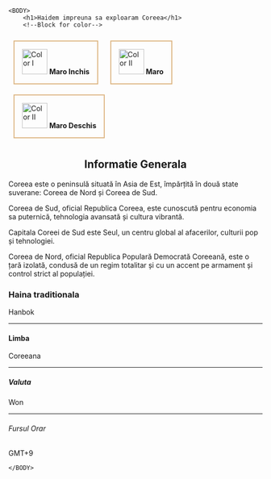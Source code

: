 <!--ex1 -->
<!DOCTYPE html>
<HTML>
    <HEAD>
        <META charset="UTF-8">
            <TITLE>Korea de Sud</TITLE>
<!--Blocul dat contine informatie/block of colors -->
<style>
    .color-block {
        display:inline-block;
        margin: 10px;
        padding: 15px;
        border: 2px solid burlywood;
    }
    .color-name{
        font-weight:bold;
    }
    /*Culori specificate pentru block*/
    .color-block.I {
        background-color:#8B4513 ;
    }
    .color-block.II {
        background-color:#D2B48C ;
    }
    .color-block.III {
        background-color:#A0522D ;
    }
    /*Redimensionarea img*/
    .color-block img{
        width:50px;
        height:auto;
    }

</style>
    </HEAD>

    <BODY>
        <h1>Haidem impreuna sa exploaram Coreea</h1>
        <!--Block for color-->
<div class="color-blocks" >
        <!--Color Block I-->
<div class="color-block color-block.I"   >
   <img src="8b4513.png" alt="Color I" title="Maro Inchis">
    <span class="color-name">Maro Inchis</span>
</div> 
        <!--Color Block II-->    
<div class="color-block color-block.II">
  <img src="images.png" alt="Color II" title="Maro">
    <span class="color-name">Maro</span>
</div>
       <!--Color Block III-->
 <div class="color-block color-block.III">
    <img src="a0522d.png" alt="Color II" title="Maro">
    <span class="color-name">Maro Deschis</span>
</div>
</div>
<!--Informatii generale-->
<div class="Coreea-info">
    <h2 style="text-align: center;">Informatie Generala</h2>
    <p>Coreea este o peninsulă situată în Asia de Est, împărțită în două state suverane: Coreea de Nord și Coreea de Sud.</p>
    <p>Coreea de Sud, oficial Republica Coreea, este cunoscută pentru economia sa puternică, tehnologia avansată și cultura vibrantă.</p>
    <p>Capitala Coreei de Sud este Seul, un centru global al afacerilor, culturii pop și tehnologiei.</p>
    <p>Coreea de Nord, oficial Republica Populară Democrată Coreeană, este o țară izolată, condusă de un regim totalitar și cu un accent pe armament și control strict al populației.</p>
</div>
<h3>Haina traditionala</h3>
<p>Hanbok</p>
<hr>
<h4>Limba</h4>
<p>Coreeana</p>
<hr>
<h5>Valuta</h5>
<p>Won</p>
<hr>
<h6>Fursul Orar</h6>
<p>GMT+9</p>

    </BODY>
</HTML>
